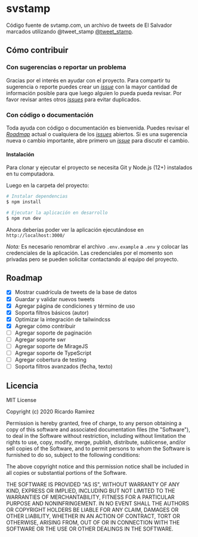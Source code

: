 # svstamp

Código fuente de svtamp.com, un archivo de tweets de El Salvador marcados utilizando @tweet_stamp [@tweet_stamp](https://tweetstamp.org/).

## Cómo contribuir

### Con sugerencias o reportar un problema

Gracias por el interés en ayudar con el proyecto. Para compartir tu sugerencia o reporte puedes crear un [_issue_](https://github.com/ricardoerl/svstamp/issues/new) con la mayor cantidad de información posible para que luego alguien lo pueda pueda revisar. Por favor revisar antes otros [_issues_](https://github.com/ricardoerl/svstamp/issues) para evitar duplicados.

### Con código o documentación

Toda ayuda con código o documentación es bienvenida. Puedes revisar el [_Roadmap_](#Roadmap) actual o cualquiera de los [_issues_](https://github.com/ricardoerl/svstamp/issues) abiertos. Si es una sugerencia nueva o cambio importante, abre primero un [_issue_](https://github.com/ricardoerl/svstamp/issues/new) para discutir el cambio.

#### Instalación

Para clonar y ejecutar el proyecto se necesita Git y Node.js (12+) instalados en tu computadora.

Luego en la carpeta del proyecto:

```bash
# Instalar dependencias
$ npm install

# Ejecutar la aplicación en desarrollo
$ npm run dev
```

Ahora deberías poder ver la aplicación ejecutándose en `http://localhost:3000/`

_Nota:_ Es necesario renombrar el archivo `.env.example` a `.env` y colocar las credenciales de la aplicación. Las credenciales por el momento son privadas pero se pueden solicitar contactando al equipo del proyecto.

## Roadmap

- [x] Mostrar cuadrícula de tweets de la base de datos
- [x] Guardar y validar nuevos tweets
- [x] Agregar página de condiciones y término de uso
- [x] Soporta filtros básicos (autor)
- [x] Optimizar la integración de tailwindcss
- [x] Agregar cómo contribuir
- [ ] Agregar soporte de paginación
- [ ] Agregar soporte swr
- [ ] Agregar soporte de MirageJS
- [ ] Agregar soporte de TypeScript
- [ ] Agregar cobertura de testing
- [ ] Soporta filtros avanzados (fecha, texto)

## Licencia

MIT License

Copyright (c) 2020 Ricardo Ramírez

Permission is hereby granted, free of charge, to any person obtaining a copy
of this software and associated documentation files (the "Software"), to deal
in the Software without restriction, including without limitation the rights
to use, copy, modify, merge, publish, distribute, sublicense, and/or sell
copies of the Software, and to permit persons to whom the Software is
furnished to do so, subject to the following conditions:

The above copyright notice and this permission notice shall be included in all
copies or substantial portions of the Software.

THE SOFTWARE IS PROVIDED "AS IS", WITHOUT WARRANTY OF ANY KIND, EXPRESS OR
IMPLIED, INCLUDING BUT NOT LIMITED TO THE WARRANTIES OF MERCHANTABILITY,
FITNESS FOR A PARTICULAR PURPOSE AND NONINFRINGEMENT. IN NO EVENT SHALL THE
AUTHORS OR COPYRIGHT HOLDERS BE LIABLE FOR ANY CLAIM, DAMAGES OR OTHER
LIABILITY, WHETHER IN AN ACTION OF CONTRACT, TORT OR OTHERWISE, ARISING FROM,
OUT OF OR IN CONNECTION WITH THE SOFTWARE OR THE USE OR OTHER DEALINGS IN THE
SOFTWARE.
